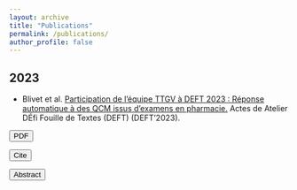 ```yaml
---
layout: archive
title: "Publications"
permalink: /publications/
author_profile: false
---
```


## 2023

- Blivet et al. [Participation de l’équipe TTGV à DEFT 2023 : Réponse automatique à des QCM issus d’examens en pharmacie.](https://B-Gendron.github.io/publications/publications-1/) Actes de Atelier DÉfi Fouille de Textes (DEFT) (DEFT’2023).  
<form action="http://talnarchives.atala.org/ateliers/2023/DEFT/480090.pdf" method="get" target="_blank"><button type="submit">PDF</button></form>
<form action="https://B-Gendron.github.io/files/ref_deft.txt" method="get" target="_blank"><button type="submit">Cite</button></form>
<form action="http://talnarchives.atala.org/ateliers/2023/DEFT/480090.html" method="get" target="_blank"><button type="submit">Abstract</button></form> 

<!-- - <font color=gray> [To be published] </font>  F. Gaschi, I. El Baamrani, B. Gendron, P. Rastin, Y. Toussaint. _CoSwitchMap : Using Code-Switching to Learn an Unsupervised Bilingual Word Embedding._ Accepted for the 2023 Student Research Workshop of the Association for Computational Linguistics.  
<span style="color:darkblue">*Keywords: code-switching, word embeddings, multilingual alignment, unsupervised mapping.* </span> -->
